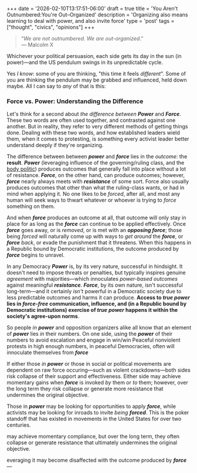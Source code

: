 +++
date = '2026-02-10T13:17:51-06:00'
draft = true
title = 'You Aren&#39;t Outnumbered&#58;You&#39;re Out&ndash;Organized'
description = 'Organizing also means learning to deal with power, and also invite force'
type = 'post'
tags = ["thought", "civics", "opinions"]
+++
> “*We are not outnumbered. We are out-organized*.”  
> — Malcolm X

Whichever your political persuasion, each side gets its day in the sun (in power)—and the US pendulum swings in its unpredictable cycle.  

Yes *I know*: some of you are thinking, "this time it feels *different*".  Some of you are thinking the pendulum may be grabbed and influenced, held down maybe.  All I can say to *any* of that is this: 


### Force vs. Power: Understanding the Difference

Let's think for a second about *the difference between* ***Power*** and ***Force***. These two words are often used together, and contrasted against one another.  But in reality, they refer to very different methods of getting things done.  Dealing with these two words, and how established leaders wield them, when it comes to protesting, is something every activist leader better understand deeply if they're organizing.  

The difference between between ***power*** and ***force*** lies in the *outcome*: the **result**. ***Power*** (leveraging influence of the governing/ruling class, and the [body politic](https://en.wikipedia.org/wiki/Body_politic)) produces outcomes that generally fall into place without a lot of resistance. ***Force***, on the other hand, can produce outcomes; however, ***force*** nearly always meets with ***resistance*** of some sort. Force also usually produces outcomes that other than what the ruling-class wants, or had in mind when applying it.  No one likes to be *forced*, after all, and most any human will seek ways to thwart whatever or whoever is trying to *force* something on them.  

And when ***force*** produces an outcome at all, that outcome will only stay in place for as long as the ***force*** can continue to be applied effectively. Once ***force*** goes away, or is *removed*, or is met with an ***opposing force***; those being *forced* will naturally come up with ways to *get around* the ***force***, or ***force*** *back*, or evade the punishment that it threatens. When this happens in a Republic bound by Democratic institutions, the outcome produced by ***force*** begins to unravel.  

In any Democracy ***Power*** is, by its very nature, successful in hindsight.  It doesn't need to impose threats or penalties, but typically inspires genuine *agreement* with majorities—which innoculates *power-based outcomes* against meaningful ***resistance***. ***Force***, by its own nature, isn't successful long-term—and it certainly *isn't* powerful in a Democratic society due to less predictable outcomes and harms it can produce. **Access to *true power* lies in *force-free* communication, influence, and (in a Republic bound by Democratic institutions) exercise of *true power* happens it within the society's agree-upon norms**.  

So people *in* ***power*** and opposition organizers alike all know that an element of ***power*** lies *in* their numbers. On one side, using the ***power*** of their numbers to avoid escalation and engage in win/win  Peaceful nonviolent protests in high enough numbers, in peaceful Democracies, often will innoculate themselves from ***force***

If either those *in* ***power*** or those in social or political movements are dependent on raw force occuring—such as violent crackdowns—both sides risk collapse of their support and effectiveness.  Either side may achieve momentary gains when ***force*** is invoked *by* them or *to* them; however, over the long term they risk collapse or generate more resistance that undermines the original objective.  

Those in ***power*** may be looking for opportunities to apply ***force***, while activists may be looking for inroads to invite *being* ***forced***.  This is the poker standoff that has existed in movements in the United States for over two centuries.  

may achieve momentary compliance, but over the long term, they often collapse or generate resistance that ultimately undermines the original objective.

 everaging it may become disaffected with the outcome produced by ***force***—


